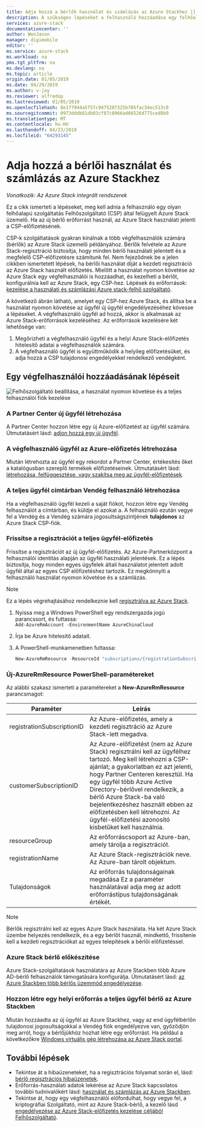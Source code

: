 ```yaml
---
title: Adja hozzá a bérlők használat és számlázás az Azure Stackhez |} A Microsoft Docs
description: A szükséges lépéseket a felhasználó hozzáadása egy felhőalapú szolgáltatás Felhőszolgáltató (CSP) által felügyelt Azure Stack.
services: azure-stack
documentationcenter: ''
author: WenJason
manager: digimobile
editor: ''
ms.service: azure-stack
ms.workload: na
pms.tgt_pltfrm: na
ms.devlang: na
ms.topic: article
origin.date: 01/05/2019
ms.date: 04/29/2019
ms.author: v-jay
ms.reviewer: alfredop
ms.lastreviewed: 01/05/2019
ms.openlocfilehash: 8e177944a5f57c9475287325b705fac34ec513c0
ms.sourcegitcommit: 0973dddb81db03cf07c8966ad66526d775ced8b9
ms.translationtype: MT
ms.contentlocale: hu-HU
ms.lasthandoff: 04/23/2019
ms.locfileid: "64293145"
---
```

# <a name="add-tenant-for-usage-and-billing-to-azure-stack"></a>Adja hozzá a bérlői használat és számlázás az Azure Stackhez

*Vonatkozik: Az Azure Stack integrált rendszerek*

Ez a cikk ismerteti a lépéseket, meg kell adnia a felhasználó egy olyan felhőalapú szolgáltatás Felhőszolgáltató (CSP) által felügyelt Azure Stack üzemelő. Ha az új bérlő erőforrást használ, az Azure Stack használati jelenti a CSP-előfizetésének.

CSP-k szolgáltatások gyakran kínálnak a több végfelhasználók számára (bérlők) az Azure Stack üzemelő példányához. Bérlők felvétele az Azure Stack-regisztráció biztosítja, hogy minden bérlő használati jelentett és a megfelelő CSP-előfizetésre számítunk fel. Nem fejeződnek be a jelen cikkben ismertetett lépések, ha bérlői használat díját a kezdeti regisztráció az Azure Stack használt előfizetés. Mielőtt a használat nyomon követése az Azure Stack egy végfelhasználói is hozzáadhat, és kezelheti a bérlőt, konfigurálnia kell az Azure Stack, egy CSP-hez. Lépések és erőforrások: [kezelése a használati és számlázási Azure stack-felhő szolgáltató](azure-stack-add-manage-billing-as-a-csp.md).

A következő ábrán látható, amelyet egy CSP-hez Azure Stack, és állítsa be a használat nyomon követése az ügyfél új ügyfél engedélyezéséhez kövesse a lépéseket. A végfelhasználó ügyfél ad hozzá, akkor is alkalmasak az Azure Stack-erőforrások kezeléséhez. Az erőforrások kezelésére két lehetősége van:

1. Megőrizheti a végfelhasználó ügyfél és a helyi Azure Stack-előfizetés hitelesítő adatai a végfelhasználók számára.  
2. A végfelhasználó ügyfél is együttműködik a helyileg előfizetésüket, és adja hozzá a CSP tulajdonosi engedélyekkel rendelkező vendégként.  

## <a name="steps-to-add-an-end-customer"></a>Egy végfelhasználói hozzáadásának lépéseit

![Felhőszolgáltató beállítása, a használat nyomon követése és a teljes felhasználói fiók kezelése](media/azure-stack-csp-enable-billing-usage-tracking/process-csp-enable-billing.png)

### <a name="create-a-new-customer-in-partner-center"></a>A Partner Center új ügyfél létrehozása

A Partner Center hozzon létre egy új Azure-előfizetést az ügyfél számára. Útmutatásért lásd: [adjon hozzá egy új ügyfél](https://msdn.microsoft.com/partner-center/add-a-new-customer).

### <a name="create-an-azure-subscription-for-the-end-customer"></a>A végfelhasználó ügyfél az Azure-előfizetés létrehozása

Miután létrehozta az ügyfél egy rekordot a Partner Center, értékesítés őket a katalógusban szereplő termékek előfizetéseinek. Útmutatásért lásd: [létrehozása, felfüggesztése, vagy szakítsa meg az ügyfél-előfizetések](https://msdn.microsoft.com/partner-center/create-a-new-subscription).

### <a name="create-a-guest-user-in-the-end-customer-directory"></a>A teljes ügyfél címtárban Vendég felhasználó létrehozása

Ha a végfelhasználó ügyfél kezeli a saját fiókot, hozzon létre egy Vendég felhasználót a címtárban, és küldje el azokat a. A felhasználó ezután vegye fel a Vendég és a Vendég számára jogosultságszintjének **tulajdonos** az Azure Stack CSP-fiók.

### <a name="update-the-registration-with-the-end-customer-subscription"></a>Frissítse a regisztrációt a teljes ügyfél-előfizetés

Frissítse a regisztrációt az új ügyfél-előfizetés. Az Azure-Partnerközpont a felhasználói identitás alapján az ügyfél használati jelentések. Ez a lépés biztosítja, hogy minden egyes ügyfelek általi használatot jelentett adott ügyfél által az egyes CSP előfizetéshez tartozik. Ez megkönnyíti a felhasználó használat nyomon követése és a számlázás.

> [!NOTE]  
> Ez a lépés végrehajtásához rendelkeznie kell [regisztrálva az Azure Stack](azure-stack-registration.md ).

1. Nyissa meg a Windows PowerShell egy rendszergazda jogú parancssort, és futtassa:  
    `Add-AzureRmAccount -EnvironmentName AzureChinaCloud`
2. Írja be Azure hitelesítő adatait.
3. A PowerShell-munkamenetben futtassa:

   ```powershell
   New-AzureRmResource -ResourceId "subscriptions/{registrationSubscriptionId}/resourceGroups/{resourceGroup}/providers/Microsoft.AzureStack/registrations/{registrationName}/customerSubscriptions/{customerSubscriptionId}" -ApiVersion 2017-06-01 -Properties <PSObject>
   ```

### <a name="new-azurermresource-powershell-parameters"></a>Új-AzureRmResource PowerShell-paramétereket

Az alábbi szakasz ismerteti a paramétereket a **New-AzureRmResource** parancsmagot:

| Paraméter | Leírás |
| --- | --- |
|registrationSubscriptionID | Az Azure-előfizetés, amely a kezdeti regisztráció az Azure Stack-lett megadva.|
| customerSubscriptionID | Az Azure-előfizetést (nem az Azure Stack) regisztrálni kell az ügyfélhez tartozó. Meg kell létrehozni a CSP-ajánlat; a gyakorlatban ez azt jelenti, hogy Partner Centeren keresztül. Ha egy ügyfél több Azure Active Directory-bérlővel rendelkezik, a bérlő Azure Stack-ba való bejelentkezéshez használt ebben az előfizetésben kell létrehozni. Az ügyfél-előfizetési azonosító kisbetűket kell használnia. |
| resourceGroup | Az erőforráscsoport az Azure-ban, amely tárolja a regisztrációt. |
| registrationName | Az Azure Stack-regisztrációk neve. Az Azure-ban tárolt objektum. |
| Tulajdonságok | Az erőforrás tulajdonságainak megadása Ez a paraméter használatával adja meg az adott erőforrástípus tulajdonságának értékét.

> [!NOTE]  
> Bérlők regisztrálni kell az egyes Azure Stack használata. Ha két Azure Stack üzembe helyezés rendelkezik, és a egy bérlőt használ, mindkettő, frissítenie kell a kezdeti regisztrációkat az egyes telepítések a bérlői előfizetéssel.

### <a name="onboard-tenant-to-azure-stack"></a>Azure Stack bérlő előkészítése

Azure Stack-szolgáltatások használatára az Azure Stackben több Azure AD-bérlő felhasználók támogatására konfigurálja. Útmutatásért lásd: [az Azure Stackben több bérlős üzemmód engedélyezése](azure-stack-enable-multitenancy.md).

### <a name="create-a-local-resource-in-the-end-customer-tenant-in-azure-stack"></a>Hozzon létre egy helyi erőforrás a teljes ügyfél bérlő az Azure Stackben

Miután hozzáadta az új ügyfél az Azure Stackhez, vagy az end ügyfélbérlőn tulajdonosi jogosultságokkal a Vendég fiók engedélyezve van, győződjön meg arról, hogy a bérlőjükhöz hozhat létre egy erőforrást. Ha például a következőkre [Windows virtuális gép létrehozása az Azure Stack portal](../user/azure-stack-quick-windows-portal.md).

## <a name="next-steps"></a>További lépések

- Tekintse át a hibaüzeneteket, ha a regisztrációs folyamat során el, lásd: [bérlő regisztrációs hibaüzenetek](azure-stack-csp-ref-infrastructure.md#usage-and-billing-error-codes).
- Erőforrás-használati adatok lekérése az Azure Stack kapcsolatos további tudnivalókért lásd: [használat és számlázás az Azure Stackben](azure-stack-billing-and-chargeback.md).
- Tekintse át, hogy egy végfelhasználói előfordulhat, hogy vegye fel, a kriptográfiai Szolgáltató, mint az Azure Stack-bérlő, a kezelő lásd [engedélyezése az Azure Stack-előfizetés kezelése céljából Felhőszolgáltató](../user/azure-stack-csp-enable-billing-usage-tracking.md).
